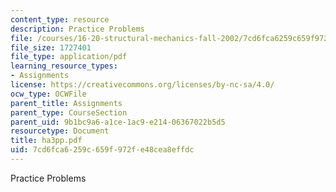 ```yaml
---
content_type: resource
description: Practice Problems
file: /courses/16-20-structural-mechanics-fall-2002/7cd6fca6259c659f972fe48cea8effdc_ha3pp.pdf
file_size: 1727401
file_type: application/pdf
learning_resource_types:
- Assignments
license: https://creativecommons.org/licenses/by-nc-sa/4.0/
ocw_type: OCWFile
parent_title: Assignments
parent_type: CourseSection
parent_uid: 9b1bc9a6-a1ce-1ac9-e214-06367022b5d5
resourcetype: Document
title: ha3pp.pdf
uid: 7cd6fca6-259c-659f-972f-e48cea8effdc
---
```

Practice Problems